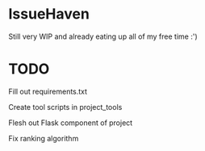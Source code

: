 # IssueHaven

Still very WIP and already eating up all of my free time :')


# TODO

Fill out requirements.txt

Create tool scripts in project_tools

Flesh out Flask component of project

Fix ranking algorithm